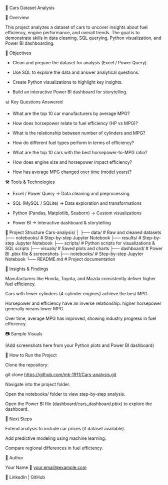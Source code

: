 🚗 Cars Dataset Analysis

📌 Overview

This project analyzes a dataset of cars to uncover insights about fuel efficiency, engine performance, and overall trends.
The goal is to demonstrate skills in data cleaning, SQL querying, Python visualization, and Power BI dashboarding.

🎯 Objectives

- Clean and prepare the dataset for analysis (Excel / Power Query).

- Use SQL to explore the data and answer analytical questions.

- Create Python visualizations to highlight key insights.

- Build an interactive Power BI dashboard for storytelling.

📊 Key Questions Answered

- What are the top 10 car manufacturers by average MPG?

- How does horsepower relate to fuel efficiency (HP vs MPG)?

- What is the relationship between number of cylinders and MPG?

- How do different fuel types perform in terms of efficiency?

- What are the top 10 cars with the best horsepower-to-MPG ratio?

- How does engine size and horsepower impact efficiency?

- How has average MPG changed over time (model years)?

🛠 Tools & Technologies

- Excel / Power Query → Data cleaning and preprocessing

- SQL (MySQL / SQLite) → Data exploration and transformations

- Python (Pandas, Matplotlib, Seaborn) → Custom visualizations

- Power BI → Interactive dashboard & storytelling

📂 Project Structure
Cars-analysis/
│
├── data/                # Raw and cleaned datasets
├── notebooks/           # Step-by-step Jupyter Notebook
├── results/             # Step-by-step Jupyter Notebook
├── scripts/             # Python scripts for visualizations & SQL scripts
├── visuals/             # Saved plots and charts
├── dashboard/           # Power BI .pbix file & screenshots
├── notebooks/           # Step-by-step Jupyter Notebook
└── README.md            # Project documentation

📌 Insights & Findings

Manufacturers like Honda, Toyota, and Mazda consistently deliver higher fuel efficiency.

Cars with fewer cylinders (4-cylinder engines) achieve the best MPG.

Horsepower and efficiency have an inverse relationship: higher horsepower generally means lower MPG.

Over time, average MPG has improved, showing industry progress in fuel efficiency.

📷 Sample Visuals

(Add screenshots here from your Python plots and Power BI dashboard)

🚀 How to Run the Project

Clone the repository:

git clone https://github.com/mk-1911/Cars-analysis.git


Navigate into the project folder.

Open the notebooks/ folder to view step-by-step analysis.

Open the Power BI file (dashboard/cars_dashboard.pbix) to explore the dashboard.

📌 Next Steps

Extend analysis to include car prices (if dataset available).

Add predictive modeling using machine learning.

Compare regional differences in fuel efficiency.

👤 Author

Your Name
📧 your.email@example.com

🔗 LinkedIn
 | GitHub
